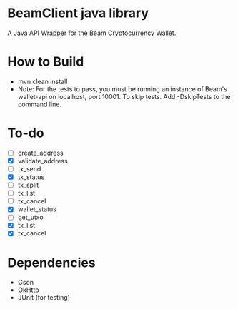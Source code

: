 # BeamClient java library
A Java API Wrapper for the Beam Cryptocurrency Wallet.

# How to Build
* mvn clean install
* Note: For the tests to pass, you must be running an instance of Beam's wallet-api on localhost, port 10001. To skip tests. Add -DskipTests to the command line.

# To-do
- [ ] create_address
- [x] validate_address
- [ ] tx_send
- [x] tx_status
- [ ] tx_split
- [ ] tx_list
- [ ] tx_cancel
- [x] wallet_status
- [ ] get_utxo
- [x] tx_list
- [x] tx_cancel

# Dependencies
* Gson
* OkHttp
* JUnit (for testing)
